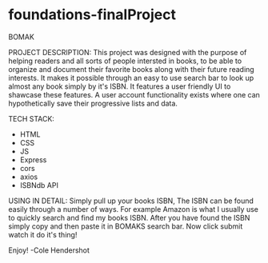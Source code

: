 # foundations-finalProject

BOMAK

PROJECT DESCRIPTION:
This project was designed with the purpose of helping readers and all sorts of people intersted in books, to be able to organize and document their favorite books 
along with their future reading interests. It makes it possible through an easy to use search bar to look up almost any book simply by it's ISBN. It features a user
friendly UI to shawcase these features. A user account functionality exists where one can hypothetically save their progressive lists and data. 

TECH STACK:
- HTML
- CSS
- JS
- Express
- cors
- axios
- ISBNdb API

USING IN DETAIL:
Simply pull up your books ISBN, The ISBN can be found easily through a number of ways. For example Amazon is what I usually use to quickly search and find my books
ISBN. After you have found the ISBN simply copy and then paste it in BOMAKS search bar. Now click submit watch it do it's thing!


Enjoy!
-Cole Hendershot

